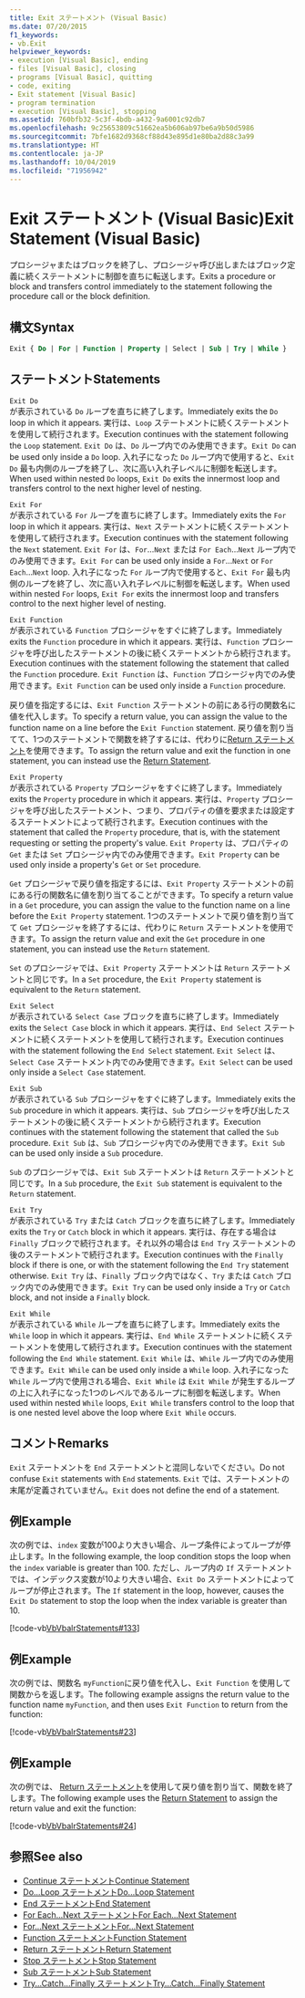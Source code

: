 ```yaml
---
title: Exit ステートメント (Visual Basic)
ms.date: 07/20/2015
f1_keywords:
- vb.Exit
helpviewer_keywords:
- execution [Visual Basic], ending
- files [Visual Basic], closing
- programs [Visual Basic], quitting
- code, exiting
- Exit statement [Visual Basic]
- program termination
- execution [Visual Basic], stopping
ms.assetid: 760bfb32-5c3f-4bdb-a432-9a6001c92db7
ms.openlocfilehash: 9c25653809c51662ea5b606ab97be6a9b50d5986
ms.sourcegitcommit: 7bfe1682d9368cf88d43e895d1e80ba2d88c3a99
ms.translationtype: HT
ms.contentlocale: ja-JP
ms.lasthandoff: 10/04/2019
ms.locfileid: "71956942"
---
```

# <a name="exit-statement-visual-basic"></a><span data-ttu-id="e13fa-102">Exit ステートメント (Visual Basic)</span><span class="sxs-lookup"><span data-stu-id="e13fa-102">Exit Statement (Visual Basic)</span></span>

<span data-ttu-id="e13fa-103">プロシージャまたはブロックを終了し、プロシージャ呼び出しまたはブロック定義に続くステートメントに制御を直ちに転送します。</span><span class="sxs-lookup"><span data-stu-id="e13fa-103">Exits a procedure or block and transfers control immediately to the statement following the procedure call or the block definition.</span></span>

## <a name="syntax"></a><span data-ttu-id="e13fa-104">構文</span><span class="sxs-lookup"><span data-stu-id="e13fa-104">Syntax</span></span>

```vb
Exit { Do | For | Function | Property | Select | Sub | Try | While }
```

## <a name="statements"></a><span data-ttu-id="e13fa-105">ステートメント</span><span class="sxs-lookup"><span data-stu-id="e13fa-105">Statements</span></span>

 `Exit Do`  
 <span data-ttu-id="e13fa-106">が表示されている `Do` ループを直ちに終了します。</span><span class="sxs-lookup"><span data-stu-id="e13fa-106">Immediately exits the `Do` loop in which it appears.</span></span> <span data-ttu-id="e13fa-107">実行は、`Loop` ステートメントに続くステートメントを使用して続行されます。</span><span class="sxs-lookup"><span data-stu-id="e13fa-107">Execution continues with the statement following the `Loop` statement.</span></span> <span data-ttu-id="e13fa-108">`Exit Do` は、`Do` ループ内でのみ使用できます。</span><span class="sxs-lookup"><span data-stu-id="e13fa-108">`Exit Do` can be used only inside a `Do` loop.</span></span> <span data-ttu-id="e13fa-109">入れ子になった `Do` ループ内で使用すると、`Exit Do` 最も内側のループを終了し、次に高い入れ子レベルに制御を転送します。</span><span class="sxs-lookup"><span data-stu-id="e13fa-109">When used within nested `Do` loops, `Exit Do` exits the innermost loop and transfers control to the next higher level of nesting.</span></span>

 `Exit For`  
 <span data-ttu-id="e13fa-110">が表示されている `For` ループを直ちに終了します。</span><span class="sxs-lookup"><span data-stu-id="e13fa-110">Immediately exits the `For` loop in which it appears.</span></span> <span data-ttu-id="e13fa-111">実行は、`Next` ステートメントに続くステートメントを使用して続行されます。</span><span class="sxs-lookup"><span data-stu-id="e13fa-111">Execution continues with the statement following the `Next` statement.</span></span> <span data-ttu-id="e13fa-112">`Exit For` は、`For`...`Next` または `For Each`...`Next` ループ内でのみ使用できます。</span><span class="sxs-lookup"><span data-stu-id="e13fa-112">`Exit For` can be used only inside a `For`...`Next` or `For Each`...`Next` loop.</span></span> <span data-ttu-id="e13fa-113">入れ子になった `For` ループ内で使用すると、`Exit For` 最も内側のループを終了し、次に高い入れ子レベルに制御を転送します。</span><span class="sxs-lookup"><span data-stu-id="e13fa-113">When used within nested `For` loops, `Exit For` exits the innermost loop and transfers control to the next higher level of nesting.</span></span>

 `Exit Function`  
 <span data-ttu-id="e13fa-114">が表示されている `Function` プロシージャをすぐに終了します。</span><span class="sxs-lookup"><span data-stu-id="e13fa-114">Immediately exits the `Function` procedure in which it appears.</span></span> <span data-ttu-id="e13fa-115">実行は、`Function` プロシージャを呼び出したステートメントの後に続くステートメントから続行されます。</span><span class="sxs-lookup"><span data-stu-id="e13fa-115">Execution continues with the statement following the statement that called the `Function` procedure.</span></span> <span data-ttu-id="e13fa-116">`Exit Function` は、`Function` プロシージャ内でのみ使用できます。</span><span class="sxs-lookup"><span data-stu-id="e13fa-116">`Exit Function` can be used only inside a `Function` procedure.</span></span>

 <span data-ttu-id="e13fa-117">戻り値を指定するには、`Exit Function` ステートメントの前にある行の関数名に値を代入します。</span><span class="sxs-lookup"><span data-stu-id="e13fa-117">To specify a return value, you can assign the value to the function name on a line before the `Exit Function` statement.</span></span> <span data-ttu-id="e13fa-118">戻り値を割り当てて、1つのステートメントで関数を終了するには、代わりに[Return ステートメント](return-statement.md)を使用できます。</span><span class="sxs-lookup"><span data-stu-id="e13fa-118">To assign the return value and exit the function in one statement, you can instead use the [Return Statement](return-statement.md).</span></span>

 `Exit Property`  
 <span data-ttu-id="e13fa-119">が表示されている `Property` プロシージャをすぐに終了します。</span><span class="sxs-lookup"><span data-stu-id="e13fa-119">Immediately exits the `Property` procedure in which it appears.</span></span> <span data-ttu-id="e13fa-120">実行は、`Property` プロシージャを呼び出したステートメント、つまり、プロパティの値を要求または設定するステートメントによって続行されます。</span><span class="sxs-lookup"><span data-stu-id="e13fa-120">Execution continues with the statement that called the `Property` procedure, that is, with the statement requesting or setting the property's value.</span></span> <span data-ttu-id="e13fa-121">`Exit Property` は、プロパティの `Get` または `Set` プロシージャ内でのみ使用できます。</span><span class="sxs-lookup"><span data-stu-id="e13fa-121">`Exit Property` can be used only inside a property's `Get` or `Set` procedure.</span></span>

 <span data-ttu-id="e13fa-122">`Get` プロシージャで戻り値を指定するには、`Exit Property` ステートメントの前にある行の関数名に値を割り当てることができます。</span><span class="sxs-lookup"><span data-stu-id="e13fa-122">To specify a return value in a `Get` procedure, you can assign the value to the function name on a line before the `Exit Property` statement.</span></span> <span data-ttu-id="e13fa-123">1つのステートメントで戻り値を割り当てて `Get` プロシージャを終了するには、代わりに `Return` ステートメントを使用できます。</span><span class="sxs-lookup"><span data-stu-id="e13fa-123">To assign the return value and exit the `Get` procedure in one statement, you can instead use the `Return` statement.</span></span>

 <span data-ttu-id="e13fa-124">`Set` のプロシージャでは、`Exit Property` ステートメントは `Return` ステートメントと同じです。</span><span class="sxs-lookup"><span data-stu-id="e13fa-124">In a `Set` procedure, the `Exit Property` statement is equivalent to the `Return` statement.</span></span>

 `Exit Select`  
 <span data-ttu-id="e13fa-125">が表示されている `Select Case` ブロックを直ちに終了します。</span><span class="sxs-lookup"><span data-stu-id="e13fa-125">Immediately exits the `Select Case` block in which it appears.</span></span> <span data-ttu-id="e13fa-126">実行は、`End Select` ステートメントに続くステートメントを使用して続行されます。</span><span class="sxs-lookup"><span data-stu-id="e13fa-126">Execution continues with the statement following the `End Select` statement.</span></span> <span data-ttu-id="e13fa-127">`Exit Select` は、`Select Case` ステートメント内でのみ使用できます。</span><span class="sxs-lookup"><span data-stu-id="e13fa-127">`Exit Select` can be used only inside a `Select Case` statement.</span></span>

 `Exit Sub`  
 <span data-ttu-id="e13fa-128">が表示されている `Sub` プロシージャをすぐに終了します。</span><span class="sxs-lookup"><span data-stu-id="e13fa-128">Immediately exits the `Sub` procedure in which it appears.</span></span> <span data-ttu-id="e13fa-129">実行は、`Sub` プロシージャを呼び出したステートメントの後に続くステートメントから続行されます。</span><span class="sxs-lookup"><span data-stu-id="e13fa-129">Execution continues with the statement following the statement that called the `Sub` procedure.</span></span> <span data-ttu-id="e13fa-130">`Exit Sub` は、`Sub` プロシージャ内でのみ使用できます。</span><span class="sxs-lookup"><span data-stu-id="e13fa-130">`Exit Sub` can be used only inside a `Sub` procedure.</span></span>

 <span data-ttu-id="e13fa-131">`Sub` のプロシージャでは、`Exit Sub` ステートメントは `Return` ステートメントと同じです。</span><span class="sxs-lookup"><span data-stu-id="e13fa-131">In a `Sub` procedure, the `Exit Sub` statement is equivalent to the `Return` statement.</span></span>

 `Exit Try`  
 <span data-ttu-id="e13fa-132">が表示されている `Try` または `Catch` ブロックを直ちに終了します。</span><span class="sxs-lookup"><span data-stu-id="e13fa-132">Immediately exits the `Try` or `Catch` block in which it appears.</span></span> <span data-ttu-id="e13fa-133">実行は、存在する場合は `Finally` ブロックで続行されます。それ以外の場合は `End Try` ステートメントの後のステートメントで続行されます。</span><span class="sxs-lookup"><span data-stu-id="e13fa-133">Execution continues with the `Finally` block if there is one, or with the statement following the `End Try` statement otherwise.</span></span> <span data-ttu-id="e13fa-134">`Exit Try` は、`Finally` ブロック内ではなく、`Try` または `Catch` ブロック内でのみ使用できます。</span><span class="sxs-lookup"><span data-stu-id="e13fa-134">`Exit Try` can be used only inside a `Try` or `Catch` block, and not inside a `Finally` block.</span></span>

 `Exit While`  
 <span data-ttu-id="e13fa-135">が表示されている `While` ループを直ちに終了します。</span><span class="sxs-lookup"><span data-stu-id="e13fa-135">Immediately exits the `While` loop in which it appears.</span></span> <span data-ttu-id="e13fa-136">実行は、`End While` ステートメントに続くステートメントを使用して続行されます。</span><span class="sxs-lookup"><span data-stu-id="e13fa-136">Execution continues with the statement following the `End While` statement.</span></span> <span data-ttu-id="e13fa-137">`Exit While` は、`While` ループ内でのみ使用できます。</span><span class="sxs-lookup"><span data-stu-id="e13fa-137">`Exit While` can be used only inside a `While` loop.</span></span> <span data-ttu-id="e13fa-138">入れ子になった `While` ループ内で使用される場合、`Exit While` は `Exit While` が発生するループの上に入れ子になった1つのレベルであるループに制御を転送します。</span><span class="sxs-lookup"><span data-stu-id="e13fa-138">When used within nested `While` loops, `Exit While` transfers control to the loop that is one nested level above the loop where `Exit While` occurs.</span></span>

## <a name="remarks"></a><span data-ttu-id="e13fa-139">コメント</span><span class="sxs-lookup"><span data-stu-id="e13fa-139">Remarks</span></span>

<span data-ttu-id="e13fa-140">`Exit` ステートメントを `End` ステートメントと混同しないでください。</span><span class="sxs-lookup"><span data-stu-id="e13fa-140">Do not confuse `Exit` statements with `End` statements.</span></span> <span data-ttu-id="e13fa-141">`Exit` では、ステートメントの末尾が定義されていません。</span><span class="sxs-lookup"><span data-stu-id="e13fa-141">`Exit` does not define the end of a statement.</span></span>

## <a name="example"></a><span data-ttu-id="e13fa-142">例</span><span class="sxs-lookup"><span data-stu-id="e13fa-142">Example</span></span>

<span data-ttu-id="e13fa-143">次の例では、`index` 変数が100より大きい場合、ループ条件によってループが停止します。</span><span class="sxs-lookup"><span data-stu-id="e13fa-143">In the following example, the loop condition stops the loop when the `index` variable is greater than 100.</span></span> <span data-ttu-id="e13fa-144">ただし、ループ内の `If` ステートメントでは、インデックス変数が10より大きい場合、`Exit Do` ステートメントによってループが停止されます。</span><span class="sxs-lookup"><span data-stu-id="e13fa-144">The `If` statement in the loop, however, causes the `Exit Do` statement to stop the loop when the index variable is greater than 10.</span></span>

[!code-vb[VbVbalrStatements#133](~/samples/snippets/visualbasic/VS_Snippets_VBCSharp/VbVbalrStatements/VB/class10.vb#133)]

## <a name="example"></a><span data-ttu-id="e13fa-145">例</span><span class="sxs-lookup"><span data-stu-id="e13fa-145">Example</span></span>

<span data-ttu-id="e13fa-146">次の例では、関数名 `myFunction`に戻り値を代入し、`Exit Function` を使用して関数からを返します。</span><span class="sxs-lookup"><span data-stu-id="e13fa-146">The following example assigns the return value to the function name `myFunction`, and then uses `Exit Function` to return from the function:</span></span>

[!code-vb[VbVbalrStatements#23](~/samples/snippets/visualbasic/VS_Snippets_VBCSharp/VbVbalrStatements/VB/Class1.vb#23)]

## <a name="example"></a><span data-ttu-id="e13fa-147">例</span><span class="sxs-lookup"><span data-stu-id="e13fa-147">Example</span></span>

<span data-ttu-id="e13fa-148">次の例では、 [Return ステートメント](return-statement.md)を使用して戻り値を割り当て、関数を終了します。</span><span class="sxs-lookup"><span data-stu-id="e13fa-148">The following example uses the [Return Statement](return-statement.md) to assign the return value and exit the function:</span></span>

[!code-vb[VbVbalrStatements#24](~/samples/snippets/visualbasic/VS_Snippets_VBCSharp/VbVbalrStatements/VB/Class1.vb#24)]

## <a name="see-also"></a><span data-ttu-id="e13fa-149">参照</span><span class="sxs-lookup"><span data-stu-id="e13fa-149">See also</span></span>

- [<span data-ttu-id="e13fa-150">Continue ステートメント</span><span class="sxs-lookup"><span data-stu-id="e13fa-150">Continue Statement</span></span>](continue-statement.md)
- [<span data-ttu-id="e13fa-151">Do...Loop ステートメント</span><span class="sxs-lookup"><span data-stu-id="e13fa-151">Do...Loop Statement</span></span>](do-loop-statement.md)
- [<span data-ttu-id="e13fa-152">End ステートメント</span><span class="sxs-lookup"><span data-stu-id="e13fa-152">End Statement</span></span>](end-statement.md)
- [<span data-ttu-id="e13fa-153">For Each...Next ステートメント</span><span class="sxs-lookup"><span data-stu-id="e13fa-153">For Each...Next Statement</span></span>](for-each-next-statement.md)
- [<span data-ttu-id="e13fa-154">For...Next ステートメント</span><span class="sxs-lookup"><span data-stu-id="e13fa-154">For...Next Statement</span></span>](for-next-statement.md)
- [<span data-ttu-id="e13fa-155">Function ステートメント</span><span class="sxs-lookup"><span data-stu-id="e13fa-155">Function Statement</span></span>](function-statement.md)
- [<span data-ttu-id="e13fa-156">Return ステートメント</span><span class="sxs-lookup"><span data-stu-id="e13fa-156">Return Statement</span></span>](return-statement.md)
- [<span data-ttu-id="e13fa-157">Stop ステートメント</span><span class="sxs-lookup"><span data-stu-id="e13fa-157">Stop Statement</span></span>](stop-statement.md)
- [<span data-ttu-id="e13fa-158">Sub ステートメント</span><span class="sxs-lookup"><span data-stu-id="e13fa-158">Sub Statement</span></span>](sub-statement.md)
- [<span data-ttu-id="e13fa-159">Try...Catch...Finally ステートメント</span><span class="sxs-lookup"><span data-stu-id="e13fa-159">Try...Catch...Finally Statement</span></span>](try-catch-finally-statement.md)
